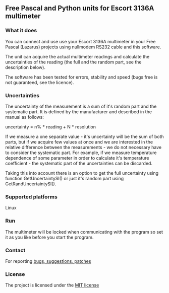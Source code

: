 ## Free Pascal and Python units for Escort 3136A multimeter

### What it does

You can connect and use use your Escort 3136A multimeter in your Free Pascal (Lazarus) projects using nullmodem RS232 cable and this software.

The unit can acquire the actual multimeter readings and calculate the uncertainties of the reading (the full and the random part, see the description below).

The software has been tested for errors, stability and speed (bugs free is not guaranteed, see the licence).

### Uncertainties
The uncertainty of the measurement is a sum of it's random part and the systematic part. It is defined by the manufacturer and described in the manual as follows:

uncertainty = n% * reading + N * resolution

If we measure a one separate value - it's uncertainty will be the sum of both parts, but if we acquire few values at once and we are interested in the relative difference between the measurements - we do not necessary have to consider the systematic part. For example, if we measure temperature dependence of some parameter in order to calculate it's temperature coefficient - the systematic part of the uncertainties can be discarded.

Taking this into account there is an option to get the full uncertainty using function GetUncertaintySI() or just it's random part using GetRandUncertaintySI().


### Supported platforms
Linux

### Run

The multimeter will be locked when communicating with the program so set it as you like before you start the program.


### Contact
For reporting [bugs, suggestions, patches](https://github.com/serhiykobyakov/Escort_3136A_FPC/issues)

### License
The project is licensed under the [MIT license](https://github.com/serhiykobyakov/Escort_3136A_FPC/blob/main/LICENSE)
